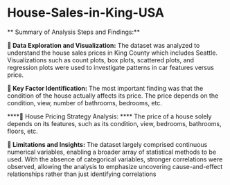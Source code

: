 # House-Sales-in-King-USA

 ** Summary of Analysis Steps and Findings:**

**	Data Exploration and Visualization:**
The dataset was analyzed to understand the house sales prices in King County which includes Seattle. Visualizations such as count plots, box plots, scattered plots, and regression plots were used to investigate patterns in car features versus price.

**	Key Factor Identification:**
The most important finding was that the condition of the house actually affects its price. The price depends on the condition, view, number of bathrooms, bedrooms, etc.

****	House Pricing Strategy Analysis: ****
The price of a house solely depends on its features, such as its condition, view, bedrooms, bathrooms, floors, etc. 

**	Limitations and Insights:**
The dataset largely comprised continuous numerical variables, enabling a broader array of statistical methods to be used. With the absence of categorical variables, stronger correlations were observed, allowing the analysis to emphasize uncovering cause-and-effect relationships rather than just identifying correlations
